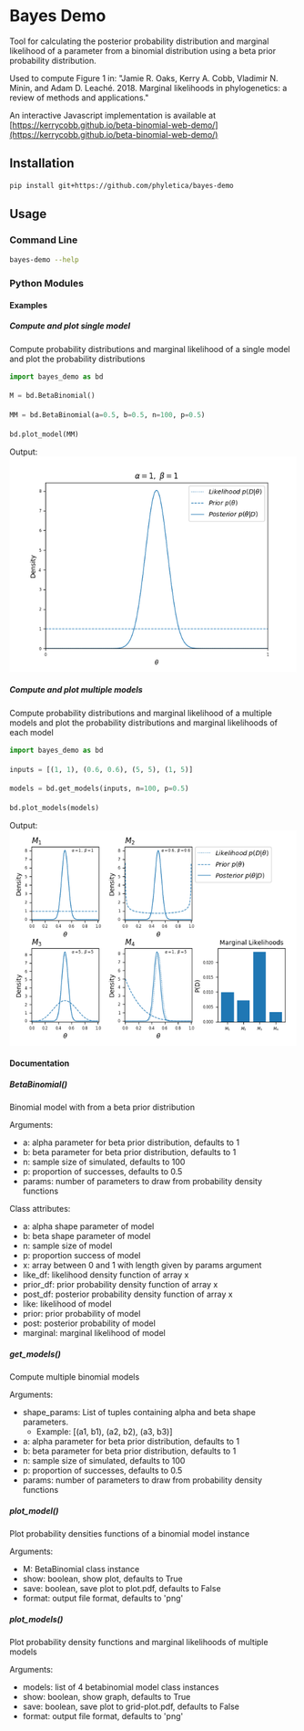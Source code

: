 # Bayes Demo

Tool for calculating the posterior probability distribution and marginal likelihood of a parameter from a binomial distribution using a beta prior probability distribution.

Used to compute Figure 1 in:
"Jamie R. Oaks, Kerry A. Cobb, Vladimir N. Minin, and Adam D. Leaché. 2018. Marginal likelihoods in phylogenetics: a review of methods and applications."

An interactive Javascript implementation is available at [https://kerrycobb.github.io/beta-binomial-web-demo/](https://kerrycobb.github.io/beta-binomial-web-demo/)

## Installation
```bash
pip install git+https://github.com/phyletica/bayes-demo
```

## Usage
### Command Line
```bash
bayes-demo --help

```

### Python Modules
#### Examples
##### Compute and plot single model
Compute probability distributions and marginal likelihood of a single model and plot the probability distributions
```python
import bayes_demo as bd

M = bd.BetaBinomial()

MM = bd.BetaBinomial(a=0.5, b=0.5, n=100, p=0.5)

bd.plot_model(MM)
```
Output:
![](/img/plot.png)

##### Compute and plot multiple models
Compute probability distributions and marginal likelihood of a multiple models and plot the probability distributions and marginal likelihoods of each model
```python
import bayes_demo as bd

inputs = [(1, 1), (0.6, 0.6), (5, 5), (1, 5)]

models = bd.get_models(inputs, n=100, p=0.5)

bd.plot_models(models)
```
Output:
![](/img/grid-plot.png)

#### Documentation
##### BetaBinomial()
Binomial model with from a beta prior distribution

Arguments:
- a: alpha parameter for beta prior distribution, defaults to 1
- b: beta parameter for beta prior distribution, defaults to 1
- n: sample size of simulated, defaults to 100
- p: proportion of successes, defaults to 0.5
- params: number of parameters to draw from probability density functions

Class attributes:
- a: alpha shape parameter of model
- b: beta shape parameter of model
- n: sample size of model
- p: proportion success of model
- x: array between 0 and 1 with length given by params argument
- like_df: likelihood density function of array x
- prior_df: prior probability density function of array x
- post_df: posterior probability density function of array x
- like: likelihood of model
- prior: prior probability of model
- post: posterior probability of model
- marginal: marginal likelihood of model


##### get_models()
Compute multiple binomial models

Arguments:
- shape_params: List of tuples containing alpha and beta shape parameters.  
    - Example: [(a1, b1), (a2, b2), (a3, b3)]
- a: alpha parameter for beta prior distribution, defaults to 1
- b: beta parameter for beta prior distribution, defaults to 1
- n: sample size of simulated, defaults to 100
- p: proportion of successes, defaults to 0.5
- params: number of parameters to draw from probability density functions

##### plot_model()
Plot probability densities functions of a binomial model instance

Arguments:
- M: BetaBinomial class instance
- show: boolean, show plot, defaults to True
- save: boolean, save plot to plot.pdf, defaults to False
- format: output file format, defaults to 'png'

##### plot_models()
Plot probability density functions and marginal likelihoods of multiple models

Arguments:
- models: list of 4 betabinomial model class instances
- show: boolean, show graph, defaults to True
- save: boolean, save plot to grid-plot.pdf, defaults to False
- format: output file format, defaults to 'png'
